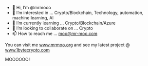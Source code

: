 - 👋 Hi, I’m @mrmooo
- 👀 I’m interested in ... Crypto/Blockchain, Technology, automation, machine learning, AI
- 🌱 I’m currently learning ... Crypto/Blockchain/Azure
- 💞️ I’m looking to collaborate on ... Crypto
- 📫 How to reach me ... moo@mr-moo.com

You can visit me  www.mrmoo.org and see my latest project @ www.1bytecrypto.com

MOOOOOO!
